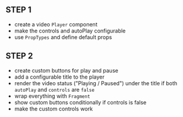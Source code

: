 ## STEP 1
- create a video `Player` component
- make the controls and autoPlay configurable
- use `PropTypes` and define default props 

## STEP 2
- create custom buttons for play and pause
- add a configurable title to the player
- render the video status ("Playing / Paused") under the title if 
   both `autoPlay` and `controls` are `false`
- wrap everything with `Fragment`
- show custom buttons conditionally if controls is false
- make the custom controls work   
